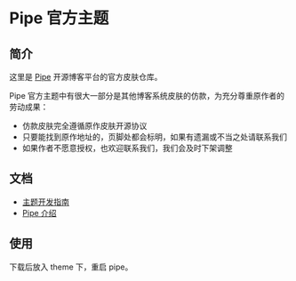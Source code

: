 # Pipe 官方主题

## 简介

这里是 [Pipe](https://github.com/b3log/pipe) 开源博客平台的官方皮肤仓库。

Pipe 官方主题中有很大一部分是其他博客系统皮肤的仿款，为充分尊重原作者的劳动成果：

* 仿款皮肤完全遵循原作皮肤开源协议
* 只要能找到原作地址的，页脚处都会标明，如果有遗漏或不当之处请联系我们
* 如果作者不愿意授权，也欢迎联系我们，我们会及时下架调整

## 文档

* [主题开发指南](https://hacpai.com/article/1512550354920)
* [Pipe 介绍](https://github.com/b3log/pipe)

## 使用

下载后放入 theme 下，重启 pipe。